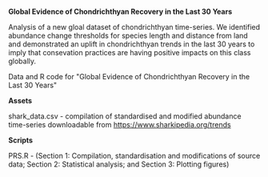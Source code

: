 **Global Evidence of Chondrichthyan Recovery in the Last 30 Years**

Analysis of a new gloal dataset of chondrichthyan time-series. We identified abundance change thresholds for species
length and distance from land and demonstrated an uplift in chondrichthyan trends in the last 30 years to imply that 
consevation practices are having positive impacts on this class globally.

Data and R code for "Global Evidence of Chondrichthyan Recovery in the Last 30 Years"


**Assets**

shark_data.csv - compilation of standardised and modified abundance time-series downloadable from https://www.sharkipedia.org/trends

**Scripts**

PRS.R - (Section 1: Compilation, standardisation and modifications of source data; Section 2: Statistical analysis;
and Section 3: Plotting figures)
